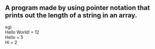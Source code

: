 ## A program made by using pointer notation that prints out the length of a string in an array.  
eg)   
Hello World! = 12  
Hello = 5  
Hi = 2  
